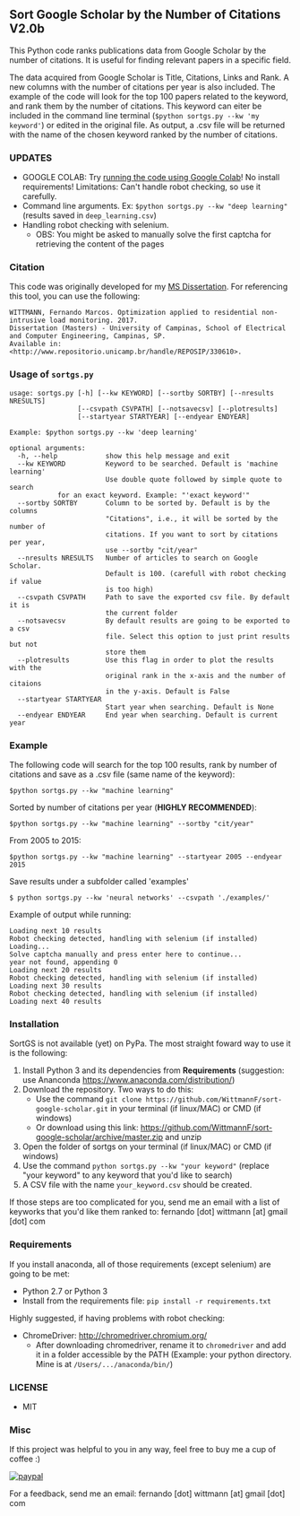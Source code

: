 ## Sort Google Scholar by the Number of Citations V2.0b
This Python code ranks publications data from Google Scholar by the number 
of citations. It is useful for finding relevant papers in a specific field. 

The data acquired from Google Scholar is Title, Citations, Links and Rank. A new
columns with the number of citations per year is also included.
The example of the code will look for the top 100 papers related to the keyword, 
and rank them by the number of citations. This keyword can eiter be included in 
the command line terminal (`$python sortgs.py --kw 'my keyword'`) or edited in 
the original file.
As output, a .csv file will be returned with the name of the chosen keyword
ranked by the number of citations.

### UPDATES
- GOOGLE COLAB: Try [running the code using Google Colab](https://colab.research.google.com/github/WittmannF/sort-google-scholar/blob/master/Test_sortgs_py_on_Colab.ipynb)! No install requirements! Limitations: Can't handle robot checking, so use it carefully.
- Command line arguments. Ex: `$python sortgs.py --kw "deep learning"` (results saved in `deep_learning.csv`)
- Handling robot checking with selenium.
    - OBS: You might be asked to manually solve the first captcha for retrieving the content of the pages


### Citation
This code was originally developed for my [MS Dissertation](http://repositorio.unicamp.br/jspui/handle/REPOSIP/330610). For referencing this tool, you can use the following:

```
WITTMANN, Fernando Marcos. Optimization applied to residential non-intrusive load monitoring. 2017. 
Dissertation (Masters) - University of Campinas, School of Electrical and Computer Engineering, Campinas, SP. 
Available in: <http://www.repositorio.unicamp.br/handle/REPOSIP/330610>.
```



### Usage of `sortgs.py`
```
usage: sortgs.py [-h] [--kw KEYWORD] [--sortby SORTBY] [--nresults NRESULTS]
                 [--csvpath CSVPATH] [--notsavecsv] [--plotresults]
                 [--startyear STARTYEAR] [--endyear ENDYEAR]

Example: $python sortgs.py --kw 'deep learning'

optional arguments:
  -h, --help            show this help message and exit
  --kw KEYWORD          Keyword to be searched. Default is 'machine learning'
                        Use double quote followed by simple quote to search 
			for an exact keyword. Example: "'exact keyword'"
  --sortby SORTBY       Column to be sorted by. Default is by the columns
                        "Citations", i.e., it will be sorted by the number of
                        citations. If you want to sort by citations per year,
                        use --sortby "cit/year"
  --nresults NRESULTS   Number of articles to search on Google Scholar.
                        Default is 100. (carefull with robot checking if value
                        is too high)
  --csvpath CSVPATH     Path to save the exported csv file. By default it is
                        the current folder
  --notsavecsv          By default results are going to be exported to a csv
                        file. Select this option to just print results but not
                        store them
  --plotresults         Use this flag in order to plot the results with the
                        original rank in the x-axis and the number of citaions
                        in the y-axis. Default is False
  --startyear STARTYEAR
                        Start year when searching. Default is None
  --endyear ENDYEAR     End year when searching. Default is current year
```

### Example
The following code will search for the top 100 results, rank by number of citations and save as a .csv file (same name of the keyword):
```
$python sortgs.py --kw "machine learning"
```

Sorted by number of citations per year (**HIGHLY RECOMMENDED**):
```
$python sortgs.py --kw "machine learning" --sortby "cit/year"
```

From 2005 to 2015:
```
$python sortgs.py --kw "machine learning" --startyear 2005 --endyear 2015
```

Save results under a subfolder called 'examples'
```
$ python sortgs.py --kw 'neural networks' --csvpath './examples/'
```

Example of output while running:
```
Loading next 10 results
Robot checking detected, handling with selenium (if installed)
Loading...
Solve captcha manually and press enter here to continue...
year not found, appending 0
Loading next 20 results
Robot checking detected, handling with selenium (if installed)
Loading next 30 results
Robot checking detected, handling with selenium (if installed)
Loading next 40 results
```

### Installation
SortGS is not available (yet) on PyPa. The most straight foward way to use it is the following:
1. Install Python 3 and its dependencies from **Requirements** (suggestion: use Ananconda https://www.anaconda.com/distribution/)
2. Download the repository. Two ways to do this:
    - Use the command `git clone https://github.com/WittmannF/sort-google-scholar.git` in your terminal (if linux/MAC) or CMD (if windows)
    - Or download using this link: https://github.com/WittmannF/sort-google-scholar/archive/master.zip and unzip
3. Open the folder of sortgs on your terminal (if linux/MAC) or CMD (if windows)
4. Use the command `python sortgs.py --kw "your keyword"` (replace "your keyword" to any keyword that you'd like to search)
5. A CSV file with the name `your_keyword.csv` should be created. 

If those steps are too complicated for you, send me an email with a list of keyworks that you'd like them ranked to: fernando [dot] wittmann [at] gmail [dot] com

### Requirements
If you install anaconda, all of those requirements (except selenium) are going to be met:
- Python 2.7 or Python 3
- Install from the requirements file: `pip install -r requirements.txt`

Highly suggested, if having problems with robot checking:
- ChromeDriver: http://chromedriver.chromium.org/
    - After downloading chromedriver, rename it to `chromedriver` and add it in a folder accessible by the PATH (Example: your python directory. Mine is at `/Users/.../anaconda/bin/`)


### LICENSE
- MIT

### Misc
If this project was helpful to you in any way, feel free to buy me a cup of coffee :)

[![paypal](https://www.paypalobjects.com/en_US/i/btn/btn_donateCC_LG.gif)](https://www.paypal.com/cgi-bin/webscr?cmd=_s-xclick&hosted_button_id=QAQ4YJFQVXLMA&source=url)

For a feedback, send me an email: fernando [dot] wittmann [at] gmail [dot] com

